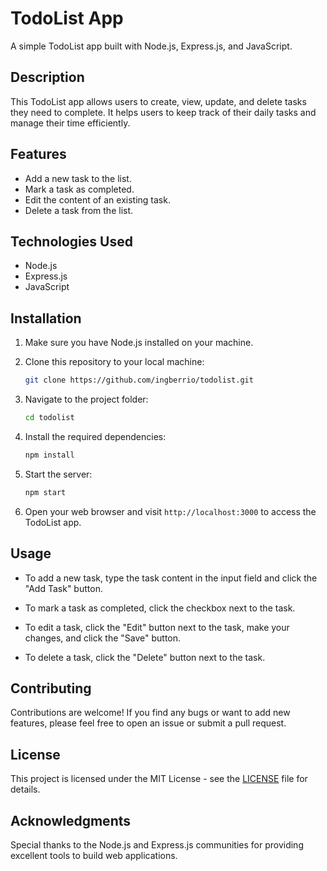 # TodoList App

A simple TodoList app built with Node.js, Express.js, and JavaScript.

## Description

This TodoList app allows users to create, view, update, and delete tasks they need to complete. It helps users to keep track of their daily tasks and manage their time efficiently.

## Features

- Add a new task to the list.
- Mark a task as completed.
- Edit the content of an existing task.
- Delete a task from the list.

## Technologies Used

- Node.js
- Express.js
- JavaScript

## Installation

1. Make sure you have Node.js installed on your machine.

2. Clone this repository to your local machine:

   ```bash
   git clone https://github.com/ingberrio/todolist.git
   ```

3. Navigate to the project folder:

   ```bash
   cd todolist
   ```

4. Install the required dependencies:

   ```bash
   npm install
   ```

5. Start the server:

   ```bash
   npm start
   ```

6. Open your web browser and visit `http://localhost:3000` to access the TodoList app.

## Usage

- To add a new task, type the task content in the input field and click the "Add Task" button.

- To mark a task as completed, click the checkbox next to the task.

- To edit a task, click the "Edit" button next to the task, make your changes, and click the "Save" button.

- To delete a task, click the "Delete" button next to the task.

## Contributing

Contributions are welcome! If you find any bugs or want to add new features, please feel free to open an issue or submit a pull request.

## License

This project is licensed under the MIT License - see the [LICENSE](LICENSE) file for details.

## Acknowledgments

Special thanks to the Node.js and Express.js communities for providing excellent tools to build web applications.